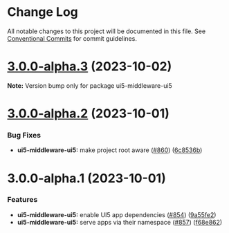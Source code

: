 # Change Log

All notable changes to this project will be documented in this file.
See [Conventional Commits](https://conventionalcommits.org) for commit guidelines.

# [3.0.0-alpha.3](https://github.com/ui5-community/ui5-ecosystem-showcase/compare/ui5-middleware-ui5@3.0.0-alpha.2...ui5-middleware-ui5@3.0.0-alpha.3) (2023-10-02)

**Note:** Version bump only for package ui5-middleware-ui5





# [3.0.0-alpha.2](https://github.com/ui5-community/ui5-ecosystem-showcase/compare/ui5-middleware-ui5@3.0.0-alpha.1...ui5-middleware-ui5@3.0.0-alpha.2) (2023-10-01)


### Bug Fixes

* **ui5-middleware-ui5:** make project root aware ([#860](https://github.com/ui5-community/ui5-ecosystem-showcase/issues/860)) ([6c8536b](https://github.com/ui5-community/ui5-ecosystem-showcase/commit/6c8536b5ad9a5a093e1be87ac731156ea7b2704c))





# 3.0.0-alpha.1 (2023-10-01)


### Features

* **ui5-middleware-ui5:** enable UI5 app dependencies ([#854](https://github.com/ui5-community/ui5-ecosystem-showcase/issues/854)) ([9a55fe2](https://github.com/ui5-community/ui5-ecosystem-showcase/commit/9a55fe220a5d414633e785a503d7eef3e019ed17))
* **ui5-middleware-ui5:** serve apps via their namespace ([#857](https://github.com/ui5-community/ui5-ecosystem-showcase/issues/857)) ([f68e862](https://github.com/ui5-community/ui5-ecosystem-showcase/commit/f68e8625361784c30b9064fb406cdd6a2f3f50de))

